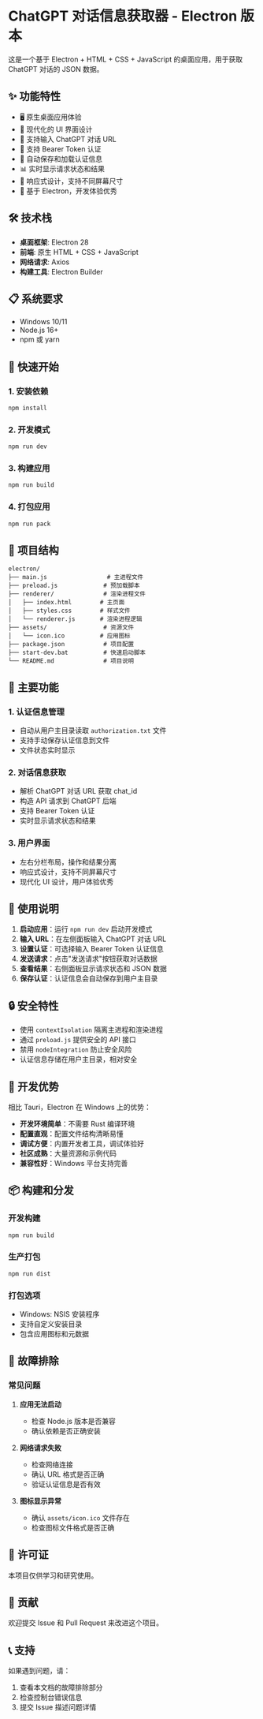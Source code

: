 # ChatGPT 对话信息获取器 - Electron 版本

这是一个基于 Electron + HTML + CSS + JavaScript 的桌面应用，用于获取 ChatGPT 对话的 JSON 数据。

## ✨ 功能特性

- 🖥️ 原生桌面应用体验
- 🎨 现代化的 UI 界面设计
- 📝 支持输入 ChatGPT 对话 URL
- 🔐 支持 Bearer Token 认证
- 💾 自动保存和加载认证信息
- 📊 实时显示请求状态和结果
- 📱 响应式设计，支持不同屏幕尺寸
- 🚀 基于 Electron，开发体验优秀

## 🛠️ 技术栈

- **桌面框架**: Electron 28
- **前端**: 原生 HTML + CSS + JavaScript
- **网络请求**: Axios
- **构建工具**: Electron Builder

## 📋 系统要求

- Windows 10/11
- Node.js 16+
- npm 或 yarn

## 🚀 快速开始

### 1. 安装依赖

```bash
npm install
```

### 2. 开发模式

```bash
npm run dev
```

### 3. 构建应用

```bash
npm run build
```

### 4. 打包应用

```bash
npm run pack
```

## 📁 项目结构

```
electron/
├── main.js                 # 主进程文件
├── preload.js             # 预加载脚本
├── renderer/              # 渲染进程文件
│   ├── index.html        # 主页面
│   ├── styles.css        # 样式文件
│   └── renderer.js       # 渲染进程逻辑
├── assets/                # 资源文件
│   └── icon.ico          # 应用图标
├── package.json           # 项目配置
├── start-dev.bat          # 快速启动脚本
└── README.md              # 项目说明
```

## 🔧 主要功能

### 1. 认证信息管理
- 自动从用户主目录读取 `authorization.txt` 文件
- 支持手动保存认证信息到文件
- 文件状态实时显示

### 2. 对话信息获取
- 解析 ChatGPT 对话 URL 获取 chat_id
- 构造 API 请求到 ChatGPT 后端
- 支持 Bearer Token 认证
- 实时显示请求状态和结果

### 3. 用户界面
- 左右分栏布局，操作和结果分离
- 响应式设计，支持不同屏幕尺寸
- 现代化 UI 设计，用户体验优秀

## 📖 使用说明

1. **启动应用**：运行 `npm run dev` 启动开发模式
2. **输入 URL**：在左侧面板输入 ChatGPT 对话 URL
3. **设置认证**：可选择输入 Bearer Token 认证信息
4. **发送请求**：点击"发送请求"按钮获取对话数据
5. **查看结果**：右侧面板显示请求状态和 JSON 数据
6. **保存认证**：认证信息会自动保存到用户主目录

## 🔒 安全特性

- 使用 `contextIsolation` 隔离主进程和渲染进程
- 通过 `preload.js` 提供安全的 API 接口
- 禁用 `nodeIntegration` 防止安全风险
- 认证信息存储在用户主目录，相对安全

## 🚀 开发优势

相比 Tauri，Electron 在 Windows 上的优势：

- **开发环境简单**：不需要 Rust 编译环境
- **配置直观**：配置文件结构清晰易懂
- **调试方便**：内置开发者工具，调试体验好
- **社区成熟**：大量资源和示例代码
- **兼容性好**：Windows 平台支持完善

## 📦 构建和分发

### 开发构建
```bash
npm run build
```

### 生产打包
```bash
npm run dist
```

### 打包选项
- Windows: NSIS 安装程序
- 支持自定义安装目录
- 包含应用图标和元数据

## 🐛 故障排除

### 常见问题

1. **应用无法启动**
   - 检查 Node.js 版本是否兼容
   - 确认依赖是否正确安装

2. **网络请求失败**
   - 检查网络连接
   - 确认 URL 格式是否正确
   - 验证认证信息是否有效

3. **图标显示异常**
   - 确认 `assets/icon.ico` 文件存在
   - 检查图标文件格式是否正确

## 📄 许可证

本项目仅供学习和研究使用。

## 🤝 贡献

欢迎提交 Issue 和 Pull Request 来改进这个项目。

## 📞 支持

如果遇到问题，请：
1. 查看本文档的故障排除部分
2. 检查控制台错误信息
3. 提交 Issue 描述问题详情
